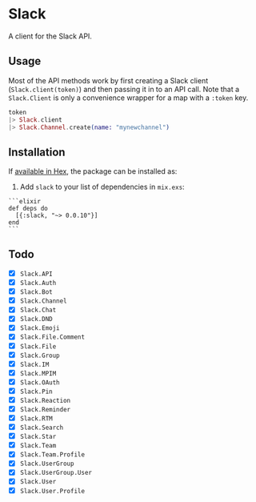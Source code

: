 # Slack

A client for the Slack API.

## Usage

Most of the API methods work by first creating a Slack client
(`Slack.client(token)`) and then passing it in to an API call. Note that a
`Slack.Client` is only a convenience wrapper for a map with a `:token` key.

```elixir
token
|> Slack.client
|> Slack.Channel.create(name: "mynewchannel")
```

## Installation

If [available in Hex](https://hex.pm/docs/publish), the package can be installed as:

  1. Add `slack` to your list of dependencies in `mix.exs`:

    ```elixir
    def deps do
      [{:slack, "~> 0.0.10"}]
    end
    ```

## Todo

- [x] `Slack.API`
- [x] `Slack.Auth`
- [x] `Slack.Bot`
- [x] `Slack.Channel`
- [x] `Slack.Chat`
- [x] `Slack.DND`
- [x] `Slack.Emoji`
- [x] `Slack.File.Comment`
- [x] `Slack.File`
- [x] `Slack.Group`
- [x] `Slack.IM`
- [x] `Slack.MPIM`
- [x] `Slack.OAuth`
- [x] `Slack.Pin`
- [x] `Slack.Reaction`
- [x] `Slack.Reminder`
- [x] `Slack.RTM`
- [x] `Slack.Search`
- [x] `Slack.Star`
- [x] `Slack.Team`
- [x] `Slack.Team.Profile`
- [x] `Slack.UserGroup`
- [x] `Slack.UserGroup.User`
- [x] `Slack.User`
- [x] `Slack.User.Profile`
